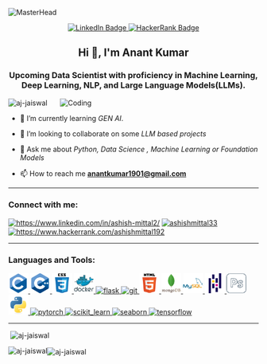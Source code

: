 ![MasterHead](https://pitcases.org/wp-content/uploads/2023/03/DATA_AI_HEADER_ANI.gif)
</div>
<div id="badges1" align="center">
        <a href="https://www.linkedin.com/in/jaiswalanant/">
          <img src="https://img.shields.io/badge/LinkedIn-blue?style=for-the-badge&logo=linkedin&logoColor=white" alt="LinkedIn Badge"/>
        </a>
        <a href="https://www.hackerrank.com/profile/2020b0121021">
          <img src="https://img.shields.io/badge/-HackerRank-green?style=for-the-badge&logo=hackerrank&logoColor=black" alt="HackerRank Badge"/>
        </a>
</div

---

<h2 align="center">Hi 👋, I'm Anant Kumar</h2>
<h3 align="center">Upcoming Data Scientist with proficiency in Machine Learning, Deep Learning, NLP, and Large Language Models(LLMs).</h3>
<img align="right" alt="Coding" width="400" src="https://camo.githubusercontent.com/5fb139de12a9bae3bcae6ac878b72d2db412bdf46c00ee33b644d822d9ba1c71/68747470733a2f2f696d617274696375732e6f72672f626c6f672f77702d636f6e74656e742f75706c6f6164732f323032302f30392f72742e676966">

<p align="left"> <img src="https://komarev.com/ghpvc/?username=aj-jaiswal&label=Profile%20views&color=0e75b6&style=flat" alt="aj-jaiswal" /> </p>

- 🌱 I’m currently learning *GEN AI*.

- 👯 I’m looking to collaborate on  some *LLM based projects*

- 💬 Ask me about  *Python, Data Science , Machine Learning or Foundation Models*

- 📫 How to reach me **anantkumar1901@gmail.com**

---
<h3 align="left">Connect with me:</h3>
<p align="left">
<!-- <a href="https://dev.to/g.dev/anantkumar" target="blank"><img align="center" src="https://raw.githubusercontent.com/rahuldkjain/github-profile-readme-generator/master/src/images/icons/Social/devto.svg" alt="g.dev/ashishmittal" height="30" width="40" /></a> -->
<a href="https://www.linkedin.com/in/jaiswalanant/" target="blank"><img align="center" src="https://raw.githubusercontent.com/rahuldkjain/github-profile-readme-generator/master/src/images/icons/Social/linked-in-alt.svg" alt="https://www.linkedin.com/in/ashish-mittal2/" height="30" width="40" /></a>
<a href="https://instagram.com/anantjaiswal1901" target="blank"><img align="center" src="https://raw.githubusercontent.com/rahuldkjain/github-profile-readme-generator/master/src/images/icons/Social/instagram.svg" alt="ashishmittal33" height="30" width="40" /></a>
<a href="https://www.hackerrank.com/profile/2020b0121021" target="blank"><img align="center" src="https://raw.githubusercontent.com/rahuldkjain/github-profile-readme-generator/master/src/images/icons/Social/hackerrank.svg" alt="https://www.hackerrank.com/ashishmittal192" height="30" width="40" /></a>
</p>

---
<h3 align="left">Languages and Tools:</h3>
<p align="left"> <a href="https://www.cprogramming.com/" target="_blank" rel="noreferrer"> <img src="https://raw.githubusercontent.com/devicons/devicon/master/icons/c/c-original.svg" alt="c" width="40" height="40"/> </a> <a href="https://www.w3schools.com/cpp/" target="_blank" rel="noreferrer"> <img src="https://raw.githubusercontent.com/devicons/devicon/master/icons/cplusplus/cplusplus-original.svg" alt="cplusplus" width="40" height="40"/> </a> <a href="https://www.w3schools.com/css/" target="_blank" rel="noreferrer"> <img src="https://raw.githubusercontent.com/devicons/devicon/master/icons/css3/css3-original-wordmark.svg" alt="css3" width="40" height="40"/> </a> <a href="https://www.docker.com/" target="_blank" rel="noreferrer"> <img src="https://raw.githubusercontent.com/devicons/devicon/master/icons/docker/docker-original-wordmark.svg" alt="docker" width="40" height="40"/> </a> <a href="https://flask.palletsprojects.com/" target="_blank" rel="noreferrer"> <img src="https://www.vectorlogo.zone/logos/pocoo_flask/pocoo_flask-icon.svg" alt="flask" width="40" height="40"/> </a> <a href="https://git-scm.com/" target="_blank" rel="noreferrer"> <img src="https://www.vectorlogo.zone/logos/git-scm/git-scm-icon.svg" alt="git" width="40" height="40"/> </a> <a href="https://www.w3.org/html/" target="_blank" rel="noreferrer"> <img src="https://raw.githubusercontent.com/devicons/devicon/master/icons/html5/html5-original-wordmark.svg" alt="html5" width="40" height="40"/> </a> <a href="https://www.mongodb.com/" target="_blank" rel="noreferrer"> <img src="https://raw.githubusercontent.com/devicons/devicon/master/icons/mongodb/mongodb-original-wordmark.svg" alt="mongodb" width="40" height="40"/> </a> <a href="https://www.mysql.com/" target="_blank" rel="noreferrer"> <img src="https://raw.githubusercontent.com/devicons/devicon/master/icons/mysql/mysql-original-wordmark.svg" alt="mysql" width="40" height="40"/> </a> <a href="https://pandas.pydata.org/" target="_blank" rel="noreferrer"> <img src="https://raw.githubusercontent.com/devicons/devicon/2ae2a900d2f041da66e950e4d48052658d850630/icons/pandas/pandas-original.svg" alt="pandas" width="40" height="40"/> </a> <a href="https://www.photoshop.com/en" target="_blank" rel="noreferrer"> <img src="https://raw.githubusercontent.com/devicons/devicon/master/icons/photoshop/photoshop-line.svg" alt="photoshop" width="40" height="40"/> </a> <a href="https://www.python.org" target="_blank" rel="noreferrer"> <img src="https://raw.githubusercontent.com/devicons/devicon/master/icons/python/python-original.svg" alt="python" width="40" height="40"/> </a> <a href="https://pytorch.org/" target="_blank" rel="noreferrer"> <img src="https://www.vectorlogo.zone/logos/pytorch/pytorch-icon.svg" alt="pytorch" width="40" height="40"/> </a> <a href="https://scikit-learn.org/" target="_blank" rel="noreferrer"> <img src="https://upload.wikimedia.org/wikipedia/commons/0/05/Scikit_learn_logo_small.svg" alt="scikit_learn" width="40" height="40"/> </a> <a href="https://seaborn.pydata.org/" target="_blank" rel="noreferrer"> <img src="https://seaborn.pydata.org/_images/logo-mark-lightbg.svg" alt="seaborn" width="40" height="40"/> </a> <a href="https://www.tensorflow.org" target="_blank" rel="noreferrer"> <img src="https://www.vectorlogo.zone/logos/tensorflow/tensorflow-icon.svg" alt="tensorflow" width="40" height="40"/> </a> </p>

---

<p>&nbsp;<img align="center" src="https://github-readme-stats.vercel.app/api?username=aj-jaiswal&show_icons=true&locale=en" alt="aj-jaiswal" /></p>

<p><img align="left" src="https://github-readme-stats.vercel.app/api/top-langs?username=aj-jaiswal&show_icons=true&locale=en&layout=compact" alt="aj-jaiswal" /></p>

<p><img align="center" src="https://github-readme-streak-stats.herokuapp.com/?user=aj-jaiswal&" alt="aj-jaiswal" /></p>
